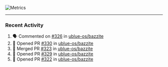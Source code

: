 ![Metrics](https://metrics.lecoq.io/KyleGospo?template=classic&base=header%2C%20activity%2C%20community%2C%20repositories%2C%20metadata&base.indepth=false&base.hireable=false&base.skip=false&config.timezone=America%2FLos_Angeles)

---
### Recent Activity
<!--START_SECTION:activity-->
1. 🗣 Commented on [#326](https://github.com/ublue-os/bazzite/issues/326#issuecomment-1724854790) in [ublue-os/bazzite](https://github.com/ublue-os/bazzite)
2. 💪 Opened PR [#330](https://github.com/ublue-os/bazzite/pull/330) in [ublue-os/bazzite](https://github.com/ublue-os/bazzite)
3. 🎉 Merged PR [#323](https://github.com/ublue-os/bazzite/pull/323) in [ublue-os/bazzite](https://github.com/ublue-os/bazzite)
4. 💪 Opened PR [#329](https://github.com/ublue-os/bazzite/pull/329) in [ublue-os/bazzite](https://github.com/ublue-os/bazzite)
5. 💪 Opened PR [#322](https://github.com/ublue-os/bazzite/pull/322) in [ublue-os/bazzite](https://github.com/ublue-os/bazzite)
<!--END_SECTION:activity-->
